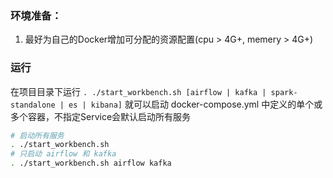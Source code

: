 
### 环境准备：

1. 最好为自己的Docker增加可分配的资源配置(cpu > 4G+, memery > 4G+)


### 运行

在项目目录下运行 `. ./start_workbench.sh [airflow | kafka | spark-standalone | es | kibana]` 就可以启动 docker-compose.yml 中定义的单个或多个容器，不指定Service会默认启动所有服务

```bash
# 启动所有服务
. ./start_workbench.sh
# 只启动 airflow 和 kafka
. ./start_workbench.sh airflow kafka
```